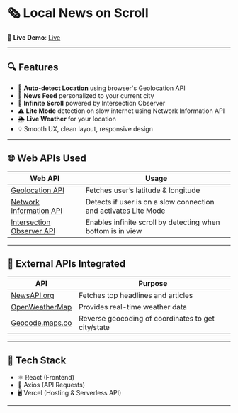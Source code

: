 # 🗞️ Local News on Scroll

🚀 **Live Demo**: [Live](https://tap-git-main-anamyas-projects-7256aa4c.vercel.app/)

---

## 🔍 Features

- 📍 **Auto-detect Location** using browser's Geolocation API
- 📰 **News Feed** personalized to your current city
- 🔁 **Infinite Scroll** powered by Intersection Observer
- ⚠️ **Lite Mode** detection on slow internet using Network Information API
- 🌦️ **Live Weather** for your location
- 💡 Smooth UX, clean layout, responsive design

---

## 🌐 Web APIs Used

| Web API | Usage |
|--------|-------|
| [Geolocation API](https://developer.mozilla.org/en-US/docs/Web/API/Geolocation_API) | Fetches user’s latitude & longitude |
| [Network Information API](https://developer.mozilla.org/en-US/docs/Web/API/Network_Information_API) | Detects if user is on a slow connection and activates Lite Mode |
| [Intersection Observer API](https://developer.mozilla.org/en-US/docs/Web/API/Intersection_Observer_API) | Enables infinite scroll by detecting when bottom is in view |

---

## 🔗 External APIs Integrated

| API | Purpose |
|-----|---------|
| [NewsAPI.org](https://newsapi.org/) | Fetches top headlines and articles |
| [OpenWeatherMap](https://openweathermap.org/) | Provides real-time weather data |
| [Geocode.maps.co](https://geocode.maps.co/reverse) | Reverse geocoding of coordinates to get city/state |

---

## 🧰 Tech Stack

- ⚛️ React (Frontend)
- 📡 Axios (API Requests)
- 🖥️ Vercel (Hosting & Serverless API)

---
